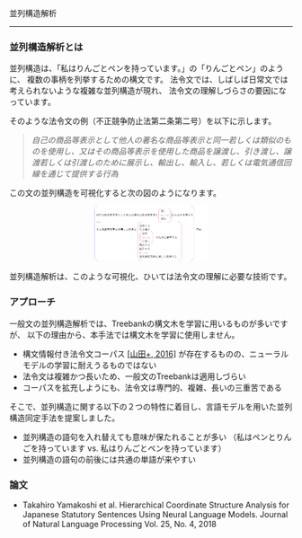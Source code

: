 並列構造解析

-------------------------
### 並列構造解析とは
並列構造は、「私はりんごとペンを持っています。」の「りんごとペン」のように、
複数の事柄を列挙するための構文です。
法令文では、しばしば日常文では考えられないような複雑な並列構造が現れ、
法令文の理解しづらさの要因になっています。

そのような法令文の例（不正競争防止法第二条第二号）を以下に示します。

><i>自己の商品等表示として他人の著名な商品等表示と同一若しくは類似のものを使用し、又はその商品等表示を使用した商品を譲渡し、引き渡し、譲渡若しくは引渡しのために展示し、輸出し、輸入し、若しくは電気通信回線を通じて提供する行為</i>

この文の並列構造を可視化すると次の図のようになります。

<div align="center">
<img src="./static/imgs/coord.png" alt="法令文の並列構造" width="40%">
</div>

並列構造解析は、このような可視化、ひいては法令文の理解に必要な技術です。

### アプローチ
一般文の並列構造解析では、Treebankの構文木を学習に用いるものが多いですが、
以下の理由から、本手法では構文木を学習に使用しません。
- 構文情報付き法令文コーパス <a href="https://www.anlp.jp/proceedings/annual_meeting/2008/pdf_dir/PA2-7.pdf" target="_blank">[山田+, 2016]</a> が存在するものの、ニューラルモデルの学習に耐えうるものではない
- 法令文は複雑かつ長いため、一般文のTreebankは適用しづらい
- コーパスを拡充しようにも、法令文は専門的、複雑、長いの三重苦である

そこで、並列構造に関する以下の２つの特性に着目し、言語モデルを用いた並列構造同定手法を提案しました。
- 並列構造の語句を入れ替えても意味が保たれることが多い
（私はペンとりんごを持っています vs. 私はりんごとペンを持っています）
- 並列構造の語句の前後には共通の単語が来やすい

### 論文
- Takahiro Yamakoshi et al. Hierarchical Coordinate Structure Analysis for Japanese Statutory Sentences Using Neural Language Models. Journal of Natural Language Processing Vol. 25, No. 4, 2018